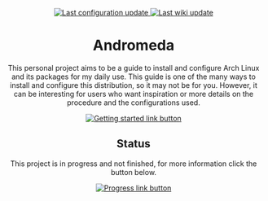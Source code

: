 <p align="center">
	<a href="https://github.com/ChaosDynamix/Andromeda/commits/master">
		<img src="https://img.shields.io/badge/configuration update-01--20--2020-brightgreen?style=for-the-badge" alt="Last configuration update" />
	</a>
	<a href="https://github.com/ChaosDynamix/Andromeda/wiki/_history">
		<img src="https://img.shields.io/badge/wiki update-01--20--2020-brightgreen?style=for-the-badge" alt="Last wiki update" />
	</a>
</p>

<h1 align="center">Andromeda</h1>

<p align="center">
	This personal project aims to be a guide to install and configure Arch Linux and its packages for my daily use. This guide is one of the many ways to install and configure this distribution, so it may not be for you. However, it can be interesting for users who want inspiration or more details on the procedure and the configurations used.
</p>

<p align="center">
	<a href="https://github.com/ChaosDynamix/Andromeda/wiki">
		<img src="https://img.shields.io/badge/-Getting%20started-brightgreen?style=for-the-badge" alt="Getting started link button" />
	</a>
</p>

<h2 align="center">Status</h2>

<p align="center">
	This project is in progress and not finished, for more information click the button below.
</p>

<p align="center">
	<a href="https://github.com/ChaosDynamix/Andromeda/projects">
		<img src="https://img.shields.io/badge/-Show progress-yellow?style=for-the-badge" alt="Progress link button" />
	</a>
</p>
